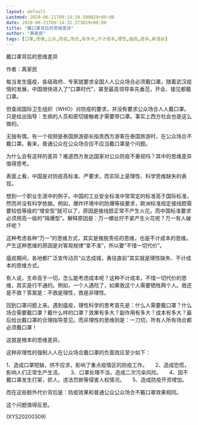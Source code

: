 ```yaml
---
layout: default
Lastmod: 2020-06-21T09:14:34.590029+00:00
date: 2020-06-21T09:14:32.573819+00:00
title: "戴口罩背后的思维差异"
author: "离家民"
tags: [口罩,思维,公众,防疫,场合,有多大,不计成本,理性,瘟疫,差异,新语丝]
---
```


戴口罩背后的思维差异

作者：离家民

每当发生瘟疫，各级政府、专家就要求全国人人公众场合必须戴口罩。随着武汉疫情的发展，中国很快进入了“口罩时代”，甚至最高领导率先垂范，开会、接见都戴口罩。

但查阅国际卫生组织（WHO）对防疫的要求，并没有要求公众场合人人戴口罩。只是给出指导：生病的人员和密切接触者才需要带口罩。事实上西方社会也是这么做的。

无独有偶，有一个视频是泰国旅游部长指责西方游客在泰国旅游时，在公众场合不戴口罩。看来，普通公众在公众场合应不应当戴口罩是个问题。

为什么会有这样的差异？难道西方发达国家对公众防疫不重视吗？其中的思维差异值得思考。

表面上看，中国是对防疫高标准、严要求，而实际上是理性、科学思维缺失的表现。

想到一个职业生涯中的例子。中国的工业安全标准中常常定的标准高于国际标准，然而并没有科学依据。例如，爆炸环境中的防爆等级要求，欧洲标准规定接线腔需要较低等级的“增安型”就可以了，原因是接线腔正常不产生火花。而中国标准要求必须用高一级的“隔爆型”。解释原因是：万一螺丝拧不紧产生火花呢？万一有人破坏呢？

这种考虑各种“万一”的思维方式，其实是推脱责任的思维，也是不计成本的思维。产生这种思维的原因是对客观规律“拿不准”，所以要“不惜一切代价”。

瘟疫期间，各地都广泛宣传动员“众志成城，勇往直前”其实就是理性缺失、不计成本的思维方式。

有人说，生命高于一切，怎么能考虑成本呢？这种不计成本，不惜一切代价的思维，其实是行不通的。例如，一个人遇险了，如果救这个人需要牺牲两个人。救还是不救？答案是：不救是理性，救是非理性。

回到口罩问题上来。遇到瘟疫，理性科学的思考首先是：什么人需要戴口罩？什么场合需要戴口罩？戴什么样的口罩？效果有多大？副作用有多大？成本有多大？最后给出戴口罩的合理指导意见。而非理性的思维则是：一刀切，所有人所有场合都必须戴口罩！

这就是根本的思维差异。

这种非理性的强制人人在公众场合戴口罩的负面效应至少如下：

1、造成口罩短缺，供不应求，影响了重点疫情区的防疫工作。　　2、造成恐慌，影响人们正常生产生活。　　3、口罩处理不当，造成二次污染风险。　　4、因不戴口罩发生打架，抓人，违法罚款等侵害人权情况。　　5、造成防疫开资增加。

而在这些额外代价背后是：防疫效果和普通公众公众场合不戴口罩效果相同。

这个问题值得反思。

(XYS20200309)

